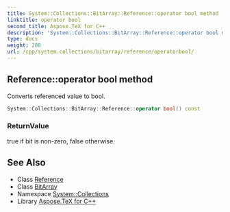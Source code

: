 ```yaml
---
title: System::Collections::BitArray::Reference::operator bool method
linktitle: operator bool
second_title: Aspose.TeX for C++
description: 'System::Collections::BitArray::Reference::operator bool method. Converts referenced value to bool in C++.'
type: docs
weight: 200
url: /cpp/system.collections/bitarray/reference/operatorbool/
---
```

## Reference::operator bool method


Converts referenced value to bool.

```cpp
System::Collections::BitArray::Reference::operator bool() const
```


### ReturnValue

true if bit is non-zero, false otherwise.

## See Also

* Class [Reference](../)
* Class [BitArray](../../)
* Namespace [System::Collections](../../../)
* Library [Aspose.TeX for C++](../../../../)
